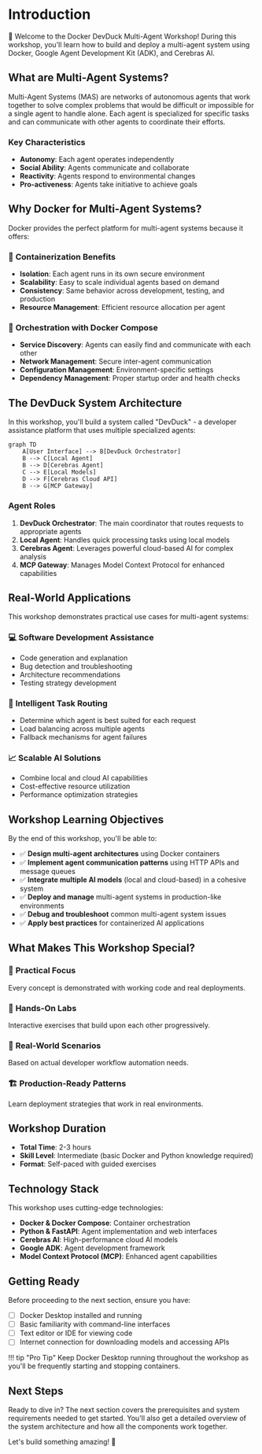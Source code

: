 # Introduction

👋 Welcome to the Docker DevDuck Multi-Agent Workshop! 
During this workshop, you'll learn how to build and deploy a multi-agent system using Docker, Google Agent Development Kit (ADK), and Cerebras AI.


## What are Multi-Agent Systems?

Multi-Agent Systems (MAS) are networks of autonomous agents that work together to solve complex problems that would be difficult or impossible for a single agent to handle alone. Each agent is specialized for specific tasks and can communicate with other agents to coordinate their efforts.


### Key Characteristics

- **Autonomy**: Each agent operates independently
- **Social Ability**: Agents communicate and collaborate
- **Reactivity**: Agents respond to environmental changes
- **Pro-activeness**: Agents take initiative to achieve goals

## Why Docker for Multi-Agent Systems?

Docker provides the perfect platform for multi-agent systems because it offers:

### 🚢 **Containerization Benefits**
- **Isolation**: Each agent runs in its own secure environment
- **Scalability**: Easy to scale individual agents based on demand
- **Consistency**: Same behavior across development, testing, and production
- **Resource Management**: Efficient resource allocation per agent

### 🎼 **Orchestration with Docker Compose**
- **Service Discovery**: Agents can easily find and communicate with each other
- **Network Management**: Secure inter-agent communication
- **Configuration Management**: Environment-specific settings
- **Dependency Management**: Proper startup order and health checks

## The DevDuck System Architecture

In this workshop, you'll build a system called "DevDuck" - a developer assistance platform that uses multiple specialized agents:

```mermaid
graph TD
    A[User Interface] --> B[DevDuck Orchestrator]
    B --> C[Local Agent]
    B --> D[Cerebras Agent]
    C --> E[Local Models]
    D --> F[Cerebras Cloud API]
    B --> G[MCP Gateway]
```

### Agent Roles

1. **DevDuck Orchestrator**: The main coordinator that routes requests to appropriate agents
2. **Local Agent**: Handles quick processing tasks using local models
3. **Cerebras Agent**: Leverages powerful cloud-based AI for complex analysis
4. **MCP Gateway**: Manages Model Context Protocol for enhanced capabilities

## Real-World Applications

This workshop demonstrates practical use cases for multi-agent systems:

### 💻 **Software Development Assistance**
- Code generation and explanation
- Bug detection and troubleshooting
- Architecture recommendations
- Testing strategy development

### 🎯 **Intelligent Task Routing**
- Determine which agent is best suited for each request
- Load balancing across multiple agents
- Fallback mechanisms for agent failures

### 📈 **Scalable AI Solutions**
- Combine local and cloud AI capabilities
- Cost-effective resource utilization
- Performance optimization strategies

## Workshop Learning Objectives

By the end of this workshop, you'll be able to:

- ✅ **Design multi-agent architectures** using Docker containers
- ✅ **Implement agent communication patterns** using HTTP APIs and message queues
- ✅ **Integrate multiple AI models** (local and cloud-based) in a cohesive system
- ✅ **Deploy and manage** multi-agent systems in production-like environments
- ✅ **Debug and troubleshoot** common multi-agent system issues
- ✅ **Apply best practices** for containerized AI applications

## What Makes This Workshop Special?

### 🎯 **Practical Focus**
Every concept is demonstrated with working code and real deployments.

### 🧪 **Hands-On Labs** 
Interactive exercises that build upon each other progressively.

### 🔄 **Real-World Scenarios**
Based on actual developer workflow automation needs.

### 🏗️ **Production-Ready Patterns**
Learn deployment strategies that work in real environments.

## Workshop Duration

- **Total Time**: 2-3 hours
- **Skill Level**: Intermediate (basic Docker and Python knowledge required)
- **Format**: Self-paced with guided exercises

## Technology Stack

This workshop uses cutting-edge technologies:

- **Docker & Docker Compose**: Container orchestration
- **Python & FastAPI**: Agent implementation and web interfaces
- **Cerebras AI**: High-performance cloud AI models
- **Google ADK**: Agent development framework
- **Model Context Protocol (MCP)**: Enhanced agent capabilities

## Getting Ready

Before proceeding to the next section, ensure you have:

- [ ] Docker Desktop installed and running
- [ ] Basic familiarity with command-line interfaces
- [ ] Text editor or IDE for viewing code
- [ ] Internet connection for downloading models and accessing APIs

!!! tip "Pro Tip"
    Keep Docker Desktop running throughout the workshop as you'll be frequently starting and stopping containers.

## Next Steps

Ready to dive in? The next section covers the prerequisites and system requirements needed to get started. You'll also get a detailed overview of the system architecture and how all the components work together.

Let's build something amazing! 🚀



